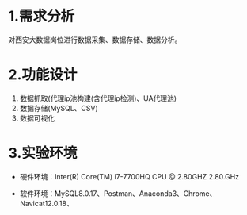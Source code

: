# 1.需求分析
对西安大数据岗位进行数据采集、数据存储、数据分析。

# 2.功能设计


1. 数据抓取(代理ip池构建(含代理ip检测)、UA代理池)
1. 数据存储(MySQL、CSV)
1. 数据可视化

# 3.实验环境


- 硬件环境：Inter(R) Core(TM) i7-7700HQ CPU @ 2.80GHZ 2.80.GHz

- 软件环境：MySQL8.0.17、Postman、Anaconda3、Chrome、Navicat12.0.18、
